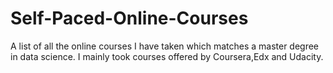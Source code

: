 # Self-Paced-Online-Courses

A list of all the online courses I have taken which matches a master degree in data science. I mainly took courses offered by Coursera,Edx and Udacity.
